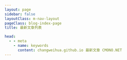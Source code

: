```yaml
---
layout: page
sidebar: false
layoutClass: m-nav-layout
pageClass: blog-index-page
title: 最新文章列表

head:
  - - meta
    - name: keywords
      content: changweihua.github.io 最新文章 CMONO.NET
---
```


<a-spin :spinning="spinning" size="large" :delay="delayTime">
  <div class="flex p-6 justify-center items-center">
    <LinkListView :categories="categories" />
  </div>
</a-spin>

<script setup lang="ts">
import { onMounted, ref } from "vue";
import { delay } from "lodash-es";
import LinkListView from '@/components/LinkListView.vue';
import BlogIndex from "@vp/components/BlogIndex.vue"
import { useData } from 'vitepress'
import { data } from '@vp/blog.data'

const { lang } = useData()
console.log('data',data)
console.log('lang', `${lang.value}`)
console.log('data[lang]',data[lang.value])

const spinning = ref<boolean>(false);
const delayTime = 200;

let categories: ref<Array<{
    title: string;
    link: string;
    description?: string;
    icon: string;
    cover?: string
    coverAlt?: string
  }>> = ref([]);

onMounted(() => {
  categories.value = (data[lang.value] ?? []).sort((a, b) => b.date.time - a.date.time)
      .slice(0, 30).map((p) => {
    return {
      link: p.url,
      title: p.title ,
      description: p.date.string,// p.excerpt,
      // poster: '/images/cmono-4c0cf778e497ab206289099ce51db5f.png"',
      cover: p.cover
      // icon: "VueJS",
    };
  });
  // fetch(`/jsons/lastest_blogs.json`)
  //   .then((res) => res.json())
  //   .then((json) => {
  //     categories.value = json.map((c) => {
  //       return {
  //         title: c["blogName"],
  //         link: c["filePath"],
  //         description: c["blogDescription"],
  //         poster: c["blogPoster"],
  //         // icon: "VueJS",
  //       };
  //     });
  //   }).finally(() => {
  //     delay(() => {
  //       spinning.value = false;
  //     }, 1500)
  //   });
});


</script>

<!-- ---
layout: doc
sidebar: false
---

# 项目进度 #

<hr />

::: timeline 2023-06-20
- **打印机**
:::

::: timeline 2023-06-12
:tada: 开始试运行 :tada:
:::

::: timeline 2023-06-09
:tada: 项目重新起航 :tada:
::: -->
